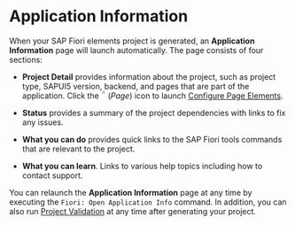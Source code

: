 <!-- loioc3e0989caf6743a88a52df603f62a52a -->

<link rel="stylesheet" type="text/css" href="../css/sap-icons.css"/>

# Application Information

When your SAP Fiori elements project is generated, an **Application Information** page will launch automatically. The page consists of four sections:

-   **Project Detail** provides information about the project, such as project type, SAPUI5 version, backend, and pages that are part of the application. Click the <span class="SAP-icons-V5"></span> \(*Page*\) icon to launch [Configure Page Elements](../Developing-an-Application/configure-page-elements-047507c.md).

-   **Status** provides a summary of the project dependencies with links to fix any issues.
-   **What you can do** provides quick links to the SAP Fiori tools commands that are relevant to the project.
-   **What you can learn**. Links to various help topics including how to contact support.

You can relaunch the **Application Information** page at any time by executing the `Fiori: Open Application Info` command. In addition, you can also run [Project Validation](project-validation-6f3c737.md) at any time after generating your project.

